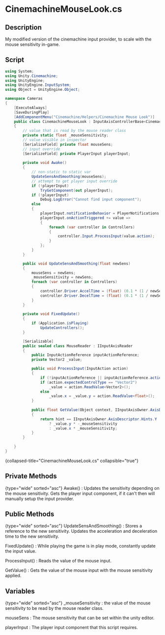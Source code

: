 # CinemachineMouseLook.cs
<show-structure depth="2" />

## Description
My modified version of the cinemachine input provider, to scale with the mouse sensitivity in-game.
## Script
```C#
using System;
using Unity.Cinemachine;
using UnityEngine;
using UnityEngine.InputSystem;
using Object = UnityEngine.Object;

namespace Cameras
{
    [ExecuteAlways]
    [SaveDuringPlay]
    [AddComponentMenu("Cinemachine/Helpers/Cinemachine Mouse Look")]
    public class CinemachineMouseLook : InputAxisControllerBase<CinemachineMouseLook.MouseReader>
    {
        // value that is read by the mouse reader class
        private static float _mouseSensitivity;
        // value visible in inspector
        [SerializeField] private float mouseSens;
        // input override
        [SerializeField] private PlayerInput playerInput;
        
        private void Awake()
        {
            // non-static to static var
            UpdateSensAndSmoothing(mouseSens);
            // attempt to get player input override
            if (!playerInput)
                TryGetComponent(out playerInput);
            if (!playerInput)
                Debug.LogError("Cannot find input component");
            else
            {
                playerInput.notificationBehavior = PlayerNotifications.InvokeCSharpEvents;
                playerInput.onActionTriggered += value =>
                {
                    foreach (var controller in Controllers)
                    {
                        controller.Input.ProcessInput(value.action);
                    }
                };
            }
        }

        public void UpdateSensAndSmoothing(float newSens)
        {
            mouseSens = newSens;
            _mouseSensitivity = newSens;
            foreach (var controller in Controllers)
            {
                controller.Driver.AccelTime = (float) (0.1 * (1 / newSens));
                controller.Driver.DecelTime = (float) (0.1 * (1 / newSens));
            }
        }
        
        private void FixedUpdate()
        {
            if (Application.isPlaying)
                UpdateControllers();
        }

        [Serializable]
        public sealed class MouseReader : IInputAxisReader
        {
            public InputActionReference inputActionReference;
            private Vector2 _value;

            public void ProcessInput(InputAction action)
            {
                if (!inputActionReference || inputActionReference.action.id != action.id) return;
                if (action.expectedControlType == "Vector2")
                    _value = action.ReadValue<Vector2>();
                else
                    _value.x = _value.y = action.ReadValue<float>();
            }
            
            public float GetValue(Object context, IInputAxisOwner.AxisDescriptor.Hints hint)
            {
                return hint == IInputAxisOwner.AxisDescriptor.Hints.Y
                    ? _value.y * -_mouseSensitivity
                    : _value.x * _mouseSensitivity;
            }
        }
  
    }
}
```
{collapsed-title="CinemachineMouseLook.cs" collapsible="true"}
## Private Methods
{type="wide" sorted="asc"}
Awake()
: Updates the sensitivity depending on the mouse sensitivity.
Gets the player input component, if it can't then will manually setup the input provider.

## Public Methods
{type="wide" sorted="asc"}
UpdateSensAndSmoothing()
: Stores a reference to the new sensitivity.
Updates the acceleration and deceleration time to the new sensitivity.

FixedUpdate()
: While playing the game is in play mode, constantly update the input value.

ProcessInput()
: Reads the value of the mouse input.

GetValue()
: Gets the value of the mouse input with the mouse sensitivity applied.

## Variables
{type="wide" sorted="asc"}
_mouseSensitivity
: the value of the mouse sensitivity to be read by the mouse reader class.

mouseSens
: The mouse sensitivity that can be set within the unity editor.

playerInput
: The player input component that this script requires.

